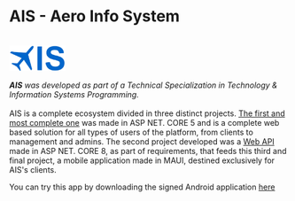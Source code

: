 # AIS - Aero Info System

<br>
<img src="https://github.com/cunhamauro/AIS/blob/main/AIS/wwwroot/images/AIS-logo.png?raw=true"  width="20%">
<br>

_**AIS** was developed as part of a Technical Specialization in Technology & Information Systems Programming._<br><br>
AIS is a complete ecosystem divided in three distinct projects. [The first and most complete one](https://github.com/cunhamauro/AIS) was made in ASP NET. CORE 5 and is a complete web based solution for all types of users of the platform, from clients to management and admins. The second project developed was a [Web API](https://github.com/cunhamauro/AIS_API) made in ASP NET. CORE 8, as part of requirements, that feeds this third and final project, a mobile application made in MAUI, destined exclusively for AIS's clients.

You can try this app by downloading the signed Android application [here](https://drive.google.com/file/d/1qpUntM7lIPmPDoeN3sWw_uBYtreVDPG_/view?usp=drive_link)
